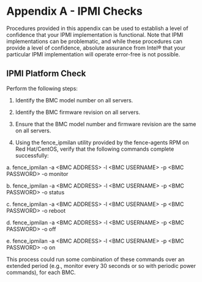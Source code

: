 # Appendix A - IPMI Checks

Procedures provided in this appendix can be used to establish a level of
confidence that your IPMI implementation is functional. Note that IPMI
implementations can be problematic, and while these procedures can
provide a level of confidence, absolute assurance from Intel® that
your particular IPMI implementation will operate error-free is not
possible.

IPMI Platform Check
-------------------

Perform the following steps:

1.  Identify the BMC model number on all servers.

2.  Identify the BMC firmware revision on all servers.

3.  Ensure that the BMC model number and firmware revision are the same
    on all servers.

4.  Using the fence\_ipmilan utility provided by the fence-agents RPM on
    Red Hat/CentOS, verify that the following commands complete
    successfully:


a.  fence\_ipmilan -a &lt;BMC ADDRESS&gt; -l &lt;BMC USERNAME&gt; -p
    &lt;BMC PASSWORD&gt; -o monitor

b.  fence\_ipmilan -a &lt;BMC ADDRESS&gt; -l &lt;BMC USERNAME&gt; -p
    &lt;BMC PASSWORD&gt; -o status

c.  fence\_ipmilan -a &lt;BMC ADDRESS&gt; -l &lt;BMC USERNAME&gt; -p
    &lt;BMC PASSWORD&gt; -o reboot

d.  fence\_ipmilan -a &lt;BMC ADDRESS&gt; -l &lt;BMC USERNAME&gt; -p
    &lt;BMC PASSWORD&gt; -o off

e.  fence\_ipmilan -a &lt;BMC ADDRESS&gt; -l &lt;BMC USERNAME&gt; -p
    &lt;BMC PASSWORD&gt; -o on

This process could run some combination of these commands over an
extended period (e.g., monitor every 30 seconds or so with periodic
power commands), for each BMC.